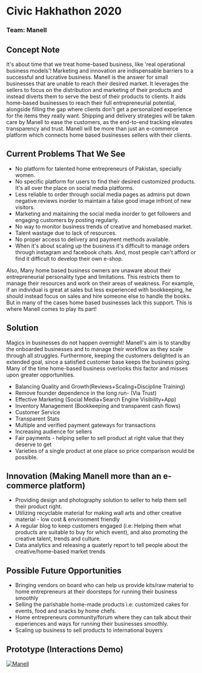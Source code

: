 # Civic Hakhathon 2020

### Team: Manell

## Concept Note

It's about time that we treat home-based business, like 'real operational business models'! Marketing and innovation are indispensable barriers to a successful and lucrative business. Manell is the answer for small businesses that are unable to reach their desired market. It leverages the sellers to focus on the distribution and marketing of their products and instead diverts them to serve the best of their products to clients. It aids home-based businesses to reach their full entrepreneurial potential, alongside filling the gap where clients don't get a personalized experience for the items they really want. Shipping and delivery strategies will be taken care by Manell to ease the customers, as the end-to-end tracking elevates transparency and trust.
Manell will be more than just an e-commerce platform which connects home based businesses sellers with their clients.

## Current Problems That We See

- No platform for talented home entrepreneurs of Pakistan, specially women.
- No specific platform for users to find their desired customized products. It's all over the place on social media platforms.
- Less reliable to order through social media pages as admins put down negative reviews inorder to maintain a false good image infront of new visitors.
- Marketing and maitaining the social media inorder to get followers and engaging customers by posting regularly.
- No way to monitor business trends of creative and homebased market.
- Talent wastage due to lack of resources.
- No proper access to delivery and payment methods available.
- When it's about scaling up the business it's difficult to manage orders through instagram and facebook chats. And, most people can't afford or find it difficult to develop their own e-shop.

Also,
Many home based business owners are unaware about their entrepreneurial personality type and limitations. This restricts them to manage their resources and work on their areas of weakness. For example, if an individual is great at sales but less experienced with bookkeeping, he should instead focus on sales and hire someone else to handle the books. But in many of the cases home based businesses lack this support. This is where Manell comes to play its part!

## Solution

Magics in businesses do not happen overnight! Manell's aim is to standby the onboarded businesses and to manage their workflow as they scale through all struggles. Furthermore, keeping the customers delighted is an extended goal, since a satisfied customer base keeps the business going. Many of the time home-based business overlooks this factor and misses upon greater opportunities.

- Balancing Quality and Growth(Reviews+Scaling+Discipline Training)
- Remove founder dependence in the long run- (Via Trust)
- Effective Marketing (Social Media+Search Engine Visibility+App)
- Inventory Management (Bookkeeping and transparent cash flows)
- Customer Service
- Transparent Stats
- Multiple and verified payment gateways for transactions
- Increasing audience for sellers
- Fair payments - helping seller to sell product at right value that they deserve to get
- Varieties of a single product at one place so price comparison would be possible.

## Innovation (Making Manell more than an e-commerce platform)

- Providing design and photography solution to seller to help them sell their product right.
- Utilizing recyclable material for making wall arts and other creative material - low cost & environment friendly
- A regular blog to keep customers engaged (i.e: Helping them what products are suitable to buy for which event), and also promoting the creative talent, trends and culture.
- Data analytics and releasing a quaterly report to tell people about the creative/home-based market trends

## Possible Future Opportunities

- Bringing vendors on board who can help us provide kits/raw material to home entrepreneurs at their doorsteps for running their business smoothly
- Selling the parishable home-made products i.e: customized cakes for events, food and snacks by home chefs.
- Home entrepreneurs community/forum where they can talk about their experiences and ways for running their businesses smoothly.
- Scaling up business to sell products to international buyers

## Prototype (Interactions Demo)

[![Manell](http://i.imgur.com/Ot5DWAW.png)](https://www.youtube.com/watch?v=LBxTrYGvf50 "Manell")
